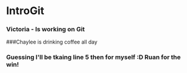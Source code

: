 # IntroGit

### Victoria - Is working on Git
###Chaylee is drinking coffee all day
### Guessing I'll be tkaing line 5 then for myself :D Ruan for the win!